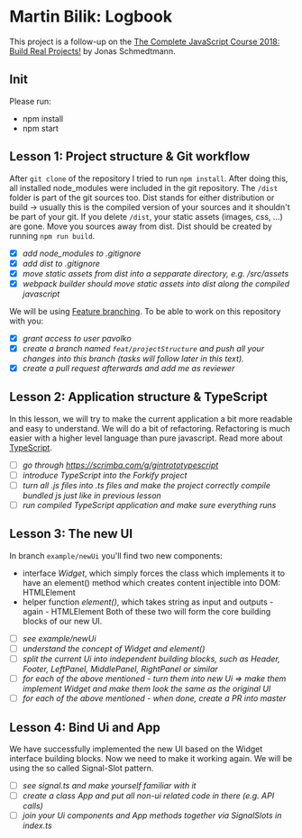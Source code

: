 # Martin Bilik: Logbook
This project is a follow-up on the [The Complete JavaScript Course 2018: Build Real Projects!](https://www.udemy.com/the-complete-javascript-course/) by Jonas Schmedtmann.
## Init
Please run:
* npm install
* npm start
## Lesson 1: Project structure & Git workflow
After `git clone` of the repository I tried to run `npm install`. After doing this, all installed node_modules were included in the git repository. The `/dist` folder is part of the git sources too. Dist stands for either distribution or build -> usually this is the compiled version of your sources and it shouldn't be part of your git. If you delete `/dist`, your static assets (images, css, ...) are gone. Move you sources away from dist. Dist should be created by running `npm run build`.

- [x] *add node_modules to .gitignore*
- [x] *add dist to .gitignore*
- [x] *move static assets from dist into a sepparate directory, e.g. /src/assets*
- [x] *webpack builder should move static assets into dist along the compiled javascript*

We will be using [Feature branching](https://www.atlassian.com/git/tutorials/comparing-workflows/feature-branch-workflow). To be able to work on this repository with you:

- [x] *grant access to user pavolko*
- [x] *create a branch named `feat/projectStructure` and push all your changes into this branch (tasks will follow later in this text).*
- [x] *create a pull request afterwards and add me as reviewer*
## Lesson 2: Application structure & TypeScript
In this lesson, we will try to make the current application a bit more readable and easy to understand. We will do a bit of refactoring. Refactoring is much easier with a higher level language than pure javascript. Read more about [TypeScript](https://www.typescriptlang.org/docs/handbook/typescript-in-5-minutes.html).
- [ ] *go through https://scrimba.com/g/gintrototypescript*
- [ ] *introduce TypeScript into the Forkify project*
- [ ] *turn all .js files into .ts files and make the project correctly compile bundled js just like in previous lesson*
- [ ] *run compiled TypeScript application and make sure everything runs*
## Lesson 3: The new UI
In branch `example/newUi` you'll find two new components:
* interface *Widget*, which simply forces the class which implements it to have an element() method which creates content injectible into DOM: HTMLElement
* helper function *element()*, which takes string as input and outputs - again - HTMLElement
Both of these two will form the core building blocks of our new UI.
- [ ] *see example/newUi*
- [ ] *understand the concept of Widget and element()*
- [ ] *split the current Ui into independent building blocks, such as Header, Footer, LeftPanel, MiddlePanel, RightPanel or similar*
- [ ] *for each of the above mentioned - turn them into new Ui => make them implement Widget and make them look the same as the original UI*
- [ ] *for each of the above mentioned - when done, create a PR into master*
## Lesson 4: Bind Ui and App
We have successfully implemented the new UI based on the Widget interface building blocks. Now we need to make it working again. We will be using the so called Signal-Slot pattern.
- [ ] *see signal.ts and make yourself familiar with it*
- [ ] *create a class App and put all non-ui related code in there (e.g. API calls)*
- [ ] *join your Ui components and App methods together via SignalSlots in index.ts*
